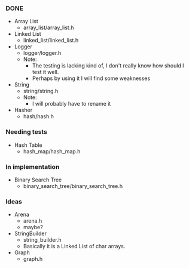 ### DONE

- Array List
  - array\_list/array\_list.h
- Linked List
  - linked\_list/linked\_list.h
- Logger
  - logger/logger.h
  - Note:
    - The testing is lacking kind of, I don't really know how should I test it well.
    - Perhaps by using it I will find some weaknesses
- String
  - string/string.h
  - Note:
    - I will probably have to rename it
- Hasher
  - hash/hash.h

### Needing tests

- Hash Table
  - hash\_map/hash\_map.h

### In implementation

- Binary Search Tree
  - binary\_search\_tree/binary\_search\_tree.h

### Ideas

- Arena
  - arena.h
  - maybe?
- StringBuilder
  - string\_builder.h
  - Basically it is a Linked List of char arrays.
- Graph
  - graph.h
